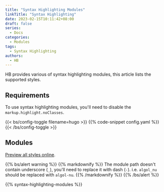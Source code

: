```yaml
---
title: "Syntax Highlighting Modules"
linkTitle: "Syntax Highlighting"
date: 2023-02-15T10:11:42+08:00
draft: false
series:
  - Docs
categories:
  - Modules
tags:
  - Syntax Highlighting
authors:
  - HB
---
```


HB provides various of syntax highlighting modules, this article lists the supported styles.

<!--more-->

## Requirements

To use syntax highlighting modules, you'll need to disable the `markup.highlight.noClasses`.

{{< bs/config-toggle filename=hugo >}}
{{% code-snippet config.yaml %}}
{{< /bs/config-toggle >}}

## Modules

[Preview all styles online](https://xyproto.github.io/splash/docs/all.html).

{{% bs/alert warning %}}
{{% markdownify %}}
The module path doesn't contain underscore (`_`), you'll need to replace it with dash (`-`). i.e. `algol_nu` should be replaced with `algol-nu`.
{{% /markdownify %}}
{{% /bs/alert %}}

{{% syntax-highlighting-modules %}}
